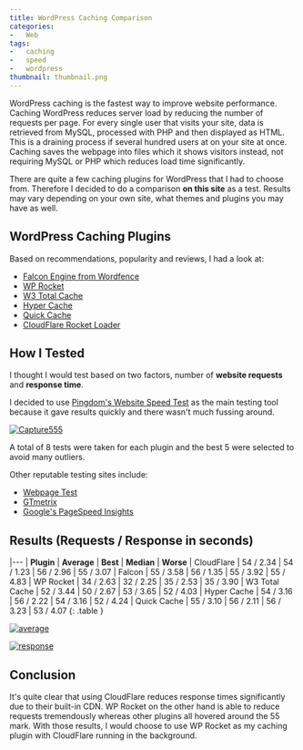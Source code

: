 ```yaml
---
title: WordPress Caching Comparison
categories:
-   Web
tags:
-   caching
-   speed
-   wordpress
thumbnail: thumbnail.png
---
```


WordPress caching is the fastest way to improve website performance. Caching WordPress reduces server load by reducing the number of requests per page. For every single user that visits your site, data is retrieved from MySQL, processed with PHP and then displayed as HTML. This is a draining process if several hundred users at on your site at once. Caching saves the webpage into files which it shows visitors instead, not requiring MySQL or PHP which reduces load time significantly.

<!-- more -->

There are quite a few caching plugins for WordPress that I had to choose from. Therefore I decided to do a comparison **on this site** as a test. Results may vary depending on your own site, what themes and plugins you may have as well.

## WordPress Caching Plugins

Based on recommendations, popularity and reviews, I had a look at:

*   [Falcon Engine from Wordfence](http://docs.wordfence.com/en/Falcon_Cache)
*   [WP Rocket](http://wp-rocket.me/)
*   [W3 Total Cache](https://wordpress.org/plugins/w3-total-cache/)
*   [Hyper Cache](https://wordpress.org/plugins/hyper-cache/)
*   [Quick Cache](https://wordpress.org/plugins/quick-cache/)
*   [CloudFlare Rocket Loader](https://support.cloudflare.com/hc/en-us/articles/200168056-What-does-Rocket-Loader-do-)

## How I Tested

I thought I would test based on two factors, number of **website requests** and **response time**.

I decided to use [Pingdom's Website Speed Test](http://tools.pingdom.com/fpt/) as the main testing tool because it gave results quickly and there wasn't much fussing around.

[![Capture555]({{page.images}}capture555.png)]({{page.images}}capture555.png)

A total of 8 tests were taken for each plugin and the best 5 were selected to avoid many outliers.

Other reputable testing sites include:

*   [Webpage Test](http://www.webpagetest.org/)
*   [GTmetrix](http://gtmetrix.com/)
*   [Google's PageSpeed Insights](https://developers.google.com/speed/pagespeed/insights/)

## Results (Requests / Response in seconds)

|---
| **Plugin** | **Average** | **Best** | **Median** | **Worse**
| CloudFlare | 54 / 2.34 | 54 / 1.23 | 56 / 2.96 | 55 / 3.07
| Falcon | 55 / 3.58 | 56 / 1.35 | 55 / 3.92 | 55 / 4.83
| WP Rocket | 34 / 2.63 | 32 / 2.25 | 35 / 2.53 | 35 / 3.90
| W3 Total Cache | 52 / 3.44 | 50 / 2.67 | 53 / 3.65 | 52 / 4.03
| Hyper Cache | 54 / 3.16 | 56 / 2.22 | 54 / 3.16 | 52 / 4.24
| Quick Cache | 55 / 3.10 | 56 / 2.11 | 56 / 3.23 | 53 / 4.07
{: .table }

[![average]({{page.images}}average.png)]({{page.images}}average.png)

[![response]({{page.images}}response.png)]({{page.images}}response.png)

## Conclusion

It's quite clear that using CloudFlare reduces response times significantly due to their built-in CDN. WP Rocket on the other hand is able to reduce requests tremendously whereas other plugins all hovered around the 55 mark. With those results, I would choose to use WP Rocket as my caching plugin with CloudFlare running in the background.
